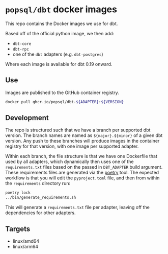 # `popsql/dbt` docker images

This repo contains the Docker images we use for dbt.

Based off of the official python image, we then add:

- `dbt-core`
- `dbt-rpc`
- one of the `dbt` adapters (e.g. `dbt-postgres`)

Where each image is available for dbt 0.19 onward.

## Use

Images are published to the GitHub container registry.

```bash
docker pull ghcr.io/popsql/dbt-${ADAPTER}:${VERSION}
```

## Development

The repo is structured such that we have a branch per supported dbt version. The branch names are
named as `${major}.${minor}` of a given dbt version. Any push to these branches will produce images
in the container registry for that version, with one image per supported adapter.

Within each branch, the file structure is that we have one Dockerfile that used by all adapters,
which dynamically then uses one of the `requirements.txt` files based on the passed in
`DBT_ADAPTER` build argument. These requirements files are generated via the
[poetry](https://python-poetry.org/) tool. The expected workflow is that you will edit the
`pyproject.toml` file, and then from within the `requirements` directory run:

```bash
poetry lock
../bin/generate_requirements.sh
```

This will generate a `requirements.txt` file per adapter, leaving off the dependencies for other
adapters.

## Targets

- linux/amd64
- linux/arm64
